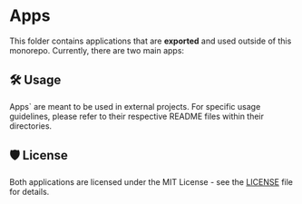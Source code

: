 # Apps

This folder contains applications that are **exported** and used outside of this monorepo. Currently, there are two main apps:

## 🛠️ Usage

Apps` are meant to be used in external projects. For specific usage guidelines, please refer to their respective README files within their directories.

## 🛡️ License

Both applications are licensed under the MIT License - see the [LICENSE](../LICENSE) file for details.
